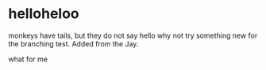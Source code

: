 # helloheloo
monkeys have tails, but they do not say hello
why not try something new for the branching test.
Added from the Jay.

what for me